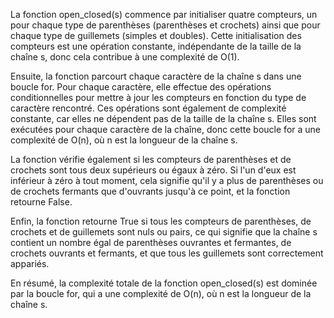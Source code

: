 La fonction open_closed(s) commence par initialiser quatre compteurs, un pour chaque type de parenthèses (parenthèses et crochets) ainsi que pour chaque type de guillemets (simples et doubles). Cette initialisation des compteurs est une opération constante, indépendante de la taille de la chaîne s, donc cela contribue à une complexité de O(1).

Ensuite, la fonction parcourt chaque caractère de la chaîne s dans une boucle for. Pour chaque caractère, elle effectue des opérations conditionnelles pour mettre à jour les compteurs en fonction du type de caractère rencontré. Ces opérations sont également de complexité constante, car elles ne dépendent pas de la taille de la chaîne s. Elles sont exécutées pour chaque caractère de la chaîne, donc cette boucle for a une complexité de O(n), où n est la longueur de la chaîne s.

La fonction vérifie également si les compteurs de parenthèses et de crochets sont tous deux supérieurs ou égaux à zéro. Si l'un d'eux est inférieur à zéro à tout moment, cela signifie qu'il y a plus de parenthèses ou de crochets fermants que d'ouvrants jusqu'à ce point, et la fonction retourne False.

Enfin, la fonction retourne True si tous les compteurs de parenthèses, de crochets et de guillemets sont nuls ou pairs, ce qui signifie que la chaîne s contient un nombre égal de parenthèses ouvrantes et fermantes, de crochets ouvrants et fermants, et que tous les guillemets sont correctement appariés.

En résumé, la complexité totale de la fonction open_closed(s) est dominée par la boucle for, qui a une complexité de O(n), où n est la longueur de la chaîne s.
